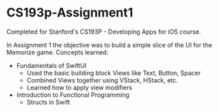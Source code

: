 # CS193p-Assignment1

Completed for Stanford's CS193P - Developing Apps for iOS course.

In Assignment 1 the objective was to build a simple slice of the UI for the Memorize game.
Concepts learned:
- Fundamentals of SwiftUI
    - Used the basic building block Views like Text, Button, Spacer
    - Combined Views together using VStack, HStack, etc.
    - Learned how to apply view modifiers
- Introduction to Functional Programming
    - Structs in Swift
